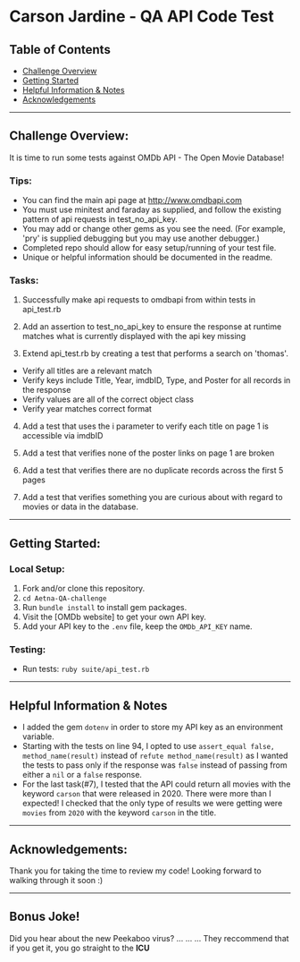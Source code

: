 # Carson Jardine - QA API Code Test

## Table of Contents
- [Challenge Overview](#challenge-overview)
- [Getting Started](#getting-started)
- [Helpful Information & Notes](#helpful-information--notes)
- [Acknowledgements](#acknowledgements)

***
## Challenge Overview:

It is time to run some tests against OMDb API - The Open Movie Database!

### Tips:

- You can find the main api page at http://www.omdbapi.com
- You must use minitest and faraday as supplied, and follow the existing pattern of api requests in test_no_api_key.
- You may add or change other gems as you see the need. (For example, 'pry' is supplied debugging but you may use another debugger.)
- Completed repo should allow for easy setup/running of your test file.
- Unique or helpful information should be documented in the readme.

### Tasks:

1. Successfully make api requests to omdbapi from within tests in api_test.rb

2. Add an assertion to test_no_api_key to ensure the response at runtime matches what is currently displayed with the api key missing

3. Extend api_test.rb by creating a test that performs a search on 'thomas'.

  - Verify all titles are a relevant match
  - Verify keys include Title, Year, imdbID, Type, and Poster for all records in the response
  - Verify values are all of the correct object class
  - Verify year matches correct format

4. Add a test that uses the i parameter to verify each title on page 1 is accessible via imdbID

5. Add a test that verifies none of the poster links on page 1 are broken

6. Add a test that verifies there are no duplicate records across the first 5 pages

7. Add a test that verifies something you are curious about with regard to movies or data in the database.

***
## Getting Started:

### Local Setup:
1. Fork and/or clone this repository.
2. `cd Aetna-QA-challenge`
3. Run `bundle install` to install gem packages.
4. Visit the [OMDb website] to get your own API key.
5. Add your API key to the `.env` file, keep the `OMDb_API_KEY` name.  

### Testing: 
- Run tests: `ruby suite/api_test.rb`

***
## Helpful Information & Notes
- I added the gem `dotenv` in order to store my API key as an environment variable. 
- Starting with the tests on line 94, I opted to use `assert_equal false, method_name(result)` instead of `refute method_name(result)` as I wanted the tests to pass only if the response was `false` instead of passing from either a `nil` or a `false` response.  
- For the last task(#7), I tested that the API could return all movies with the keyword `carson` that were released in 2020. There were more than I expected! I checked that the only type of results we were getting were `movies` from `2020` with the keyword `carson` in the title. 

***
## Acknowledgements:
Thank you for taking the time to review my code! Looking forward to walking through it soon :)

***
## Bonus Joke!
Did you hear about the new Peekaboo virus?
...
...
...
They reccommend that if you get it, you go straight to the **ICU**
